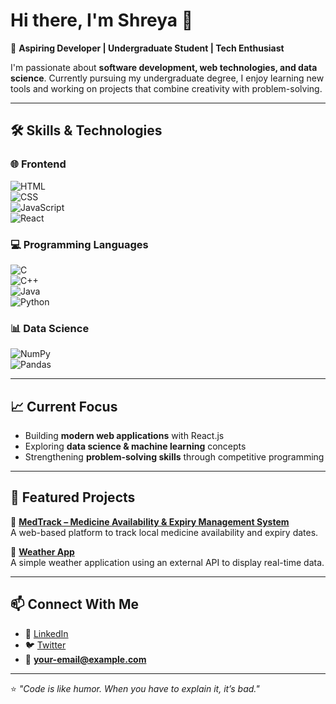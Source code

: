 # Hi there, I'm Shreya 👋  

🚀 **Aspiring Developer | Undergraduate Student | Tech Enthusiast**  

I'm passionate about **software development, web technologies, and data science**. Currently pursuing my undergraduate degree, I enjoy learning new tools and working on projects that combine creativity with problem-solving.  

---

## 🛠️ Skills & Technologies  

### 🌐 Frontend  
![HTML](https://img.shields.io/badge/HTML5-E34F26?style=for-the-badge&logo=html5&logoColor=white)  
![CSS](https://img.shields.io/badge/CSS3-1572B6?style=for-the-badge&logo=css3&logoColor=white)  
![JavaScript](https://img.shields.io/badge/JavaScript-F7DF1E?style=for-the-badge&logo=javascript&logoColor=black)  
![React](https://img.shields.io/badge/React-61DAFB?style=for-the-badge&logo=react&logoColor=black)  

### 💻 Programming Languages  
![C](https://img.shields.io/badge/C-A8B9CC?style=for-the-badge&logo=c&logoColor=black)  
![C++](https://img.shields.io/badge/C++-00599C?style=for-the-badge&logo=cplusplus&logoColor=white)  
![Java](https://img.shields.io/badge/Java-007396?style=for-the-badge&logo=java&logoColor=white)  
![Python](https://img.shields.io/badge/Python-3776AB?style=for-the-badge&logo=python&logoColor=white)  

### 📊 Data Science  
![NumPy](https://img.shields.io/badge/Numpy-013243?style=for-the-badge&logo=numpy&logoColor=white)  
![Pandas](https://img.shields.io/badge/Pandas-150458?style=for-the-badge&logo=pandas&logoColor=white)  

---

## 📈 Current Focus  

- Building **modern web applications** with React.js  
- Exploring **data science & machine learning** concepts  
- Strengthening **problem-solving skills** through competitive programming  

---

## 📂 Featured Projects  

🔹 **[MedTrack – Medicine Availability & Expiry Management System](#)**  
A web-based platform to track local medicine availability and expiry dates.  

🔹 **[Weather App](#)**  
A simple weather application using an external API to display real-time data.  

---

## 📫 Connect With Me  

- 💼 [LinkedIn](#)  
- 🐦 [Twitter](#)  
- 📧 **your-email@example.com**  

---

⭐️ *"Code is like humor. When you have to explain it, it’s bad."*  
